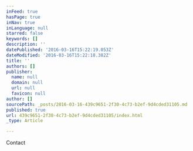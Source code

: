 ```yaml
---
inFeed: true
hasPage: true
inNav: true
inLanguage: null
starred: false
keywords: []
description: ''
datePublished: '2016-03-16T15:22:19.053Z'
dateModified: '2016-03-16T15:22:18.382Z'
title: ''
authors: []
publisher:
  name: null
  domain: null
  url: null
  favicon: null
author: []
sourcePath: _posts/2016-03-16-439c9651-2f30-4c73-b2ef-9d4cded31105.md
published: true
url: 439c9651-2f30-4c73-b2ef-9d4cded31105/index.html
_type: Article

---
```

Contact